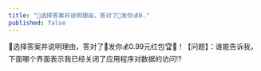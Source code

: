 ```yaml
---
title: "📢选择答案并说明理由，答对了🎯发你💰0."
published: false
---
```

📢选择答案并说明理由，答对了🎯发你💰0.99元红包🏆🎉！【问题】：谁能告诉我，下面哪个界面表示我已经关闭了应用程序对数据的访问⁉️